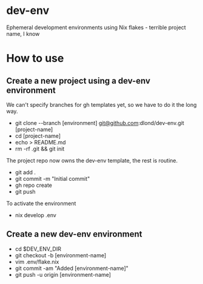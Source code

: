 # dev-env
Ephemeral development environments using Nix flakes - terrible project name, I know

# How to use
## Create a new project using a dev-env environment
We can't specify branches for gh templates yet, so we have to do it the long way.
* git clone --branch [environment] git@github.com:dlond/dev-env.git [project-name]
* cd [project-name]
* echo > README.md
* rm -rf .git && git init

The project repo now owns the dev-env template, the rest is routine.
* git add .
* git commit -m "Initial commit"
* gh repo create
* git push

To activate the environment
* nix develop .env

## Create a new dev-env environment
* cd $DEV_ENV_DIR
* git checkout -b [environment-name]
* vim .env/flake.nix
* git commit -am "Added [environment-name]"
* git push -u origin [environment-name]
